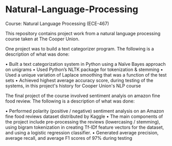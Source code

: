 # Natural-Language-Processing
Course: Natural Language Processing (ECE-467)

This repository contains project work from a natural language processing course taken at The Cooper Union.

One project was to build a text categorizer program. The following is a description of what was done:

• Built a text categorization system in Python using a Naïve Bayes approach on unigrams
• Used Python’s NLTK package for tokenization & stemming
• Used a unique variation of Laplace smoothing that was a function of the test sets
• Achieved highest average accuracy score, during testing of the systems, in this project's history for Cooper Union's NLP course 



The final project of the course involved sentiment analyis on amazon fine food review. The following is a description of what was done:

• Performed polarity (positive / negative) sentiment analysis on an Amazon fine food reviews dataset distributed by Kaggle
• The main components of the project include pre-processing the reviews (lowercasing / stemming), using bigram tokenization in creating Tf-IDf feature vectors for the dataset, and using a logistic regression classifier.
• Generated average precision, average recall, and average F1 scores of 97% during testing

